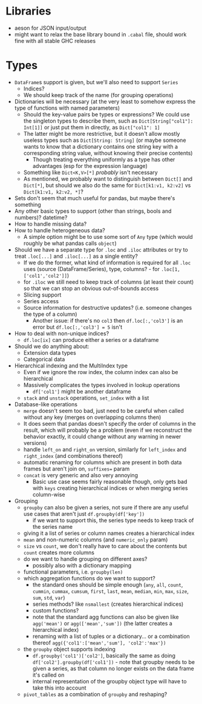 # Libraries

* aeson for JSON input/output
* might want to relax the base library bound in `.cabal` file, should work fine with all stable GHC releases

# Types

* `DataFrame`s support is given, but we'll also need to support `Series`
  - Indices?
  - We should keep track of the name (for grouping operations)
* Dictionaries will be necessary (at the very least to somehow express the type of functions with named parameters)
  - Should the key-value pairs be types or expressions? We could use the singleton types to describe them, such as `Dict[String["col1"]: Int[1]]` or just put them in directly, as `Dict["col1": 1]`
  - The latter might be more restrictive, but it doesn't allow mostly useless types such as `Dict[String: String]` (or maybe someone wants to know that a dictionary contains one string key with a corresponding string value, without knowing their precise contents)
    * Though treating everything uniformly as a type has other advantages (esp for the expression language)
  - Something like `Dict<K,V>[*]` *probably* isn't necessary
  - As mentioned, we probably want to distinguish between `Dict[]` and `Dict[*]`, but should we also do the same for `Dict[k1:v1, k2:v2]` vs `Dict[k1:v1, k2:v2, *]`?
* Sets don't seem that much useful for pandas, but maybe there's something
* Any other basic types to support (other than strings, bools and numbers)? datetime?
* How to handle missing data?
* How to handle heterogeneous data?
  - A simple option might be to use some sort of `Any` type (which would roughly be what pandas calls `object`)
* Should we have a separate type for `.loc` and `.iloc` attributes or try to treat `.loc[...]` and `.iloc[...]` as a single entity?
  - If we do the former, what kind of information is required for all `.loc` uses (source (DataFrame/Series), type, columns? - for `.loc[1,['col1','col2']]`)
  - for `.iloc` we still need to keep track of columns (at least their count) so that we can stop an obvious out-of-bounds access
  - Slicing support
  - Series access
  - Source information for destructive updates? (i.e. someone changes the type of a column)
    * Another issue: if there's no `col3` then `df.loc[:,'col3']` is an error but `df.loc[:,'col3'] = 5` isn't
* How to deal with non-unique indices?
  - `df.loc[ix]` can produce either a series or a dataframe
* Should we do anything about:
  - Extension data types
  - Categorical data
* Hierarchical indexing and the MultiIndex type
  - Even if we ignore the row index, the column index can also be hierarchical
  - Massively complicates the types involved in lookup operations
    * `df['col1']` might be another dataframe
  - `stack` and `unstack` operations, `set_index` with a list
* Database-like operations
  - `merge` doesn't seem too bad, just need to be careful when called without any key (merges on overlapping columns then)
  - It does seem that pandas doesn't specify the order of columns in the result, which will probably be a problem (even if we reconstruct the behavior exactly, it could change without any warning in newer versions)
  - handle `left_on` and `right_on` version, similarly for `left_index` and `right_index` (and combinations thereof)
  - automatic renaming for columns which are present in both data frames but aren't join on, `suffixes=` param
  - `concat` is very generic and also very annoying
    * Basic use case seems fairly reasonable though, only gets bad with `keys` creating hierarchical indices or when merging series column-wise
* Grouping
  - `groupby` can also be given a series, not sure if there are any useful use cases that aren't just `df.groupby(df['key'])`
    * if we want to support this, the series type needs to keep track of the series name
  - giving it a list of series or column names creates a hierarchical index
  - `mean` and non-numeric columns (and `numeric_only` param)
  - `size` vs `count`, we don't really have to care about the contents but `count` creates more columns
  - do we want to handle grouping on different axes?
    * possibly also with a dictionary mapping
  - functional parameters, i.e. `groupby(len)`
  - which aggregation functions do we want to support?
    * the standard ones should be simple enough (`any`, `all`, `count`, `cummin`, `cummax`, `cumsum`, `first`, `last`, `mean`, `median`, `min`, `max`, `size`, `sum`, `std`, `var`)
    * series methods? like `nsmallest` (creates hierarchical indices)
    * custom functions?
    * note that the standard agg functions can also be given like `agg('mean')` or `agg(['mean','sum'])` (the latter creates a hierarchical index)
    * renaming with a list of tuples or a dictionary... or a combination thereof `agg({'col1':['mean','sum'], 'col2':'max'})`
  - the `groupby` object supports indexing
    * `df.groupby('col1')['col2']`, basically the same as doing `df['col2'].groupby(df['col1'])` - note that groupby needs to be given a series, as that column no longer exists on the data frame it's called on
    * internal representation of the groupby object type will have to take this into account
  - `pivot_tables` as a combination of `groupby` and reshaping?